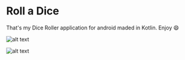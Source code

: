 # Roll a Dice
That's my Dice Roller application for android maded in Kotlin. Enjoy 😄 


![alt text](https://cdn.discordapp.com/attachments/539575170403139595/584763894732423330/Screenshot_20190602_182209.jpg)


![alt text](https://cdn.discordapp.com/attachments/539575170403139595/584763959865769985/Screenshot_20190602_182233.jpg)
